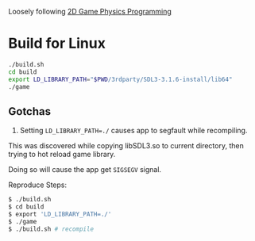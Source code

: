 Loosely following [2D Game Physics Programming](https://pikuma.com/courses/game-physics-engine-programming)

# Build for Linux

```sh
./build.sh
cd build
export LD_LIBRARY_PATH="$PWD/3rdparty/SDL3-3.1.6-install/lib64"
./game
```

## Gotchas

1. Setting `LD_LIBRARY_PATH=./` causes app to segfault while recompiling.

This was discovered while copying libSDL3.so to current directory, then
trying to hot reload game library.
   
Doing so will cause the app get `SIGSEGV` signal.

Reproduce Steps:

```sh
$ ./build.sh
$ cd build
$ export 'LD_LIBRARY_PATH=./'
$ ./game
$ ./build.sh # recompile
```
